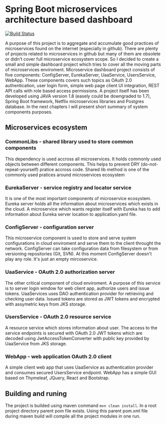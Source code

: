 
# Spring Boot microservices architecture based dashboard

[![Build Status](https://travis-ci.org/fr33land/spring-boot-microservices-architecture.svg?branch=master)](https://travis-ci.org/fr33land/spring-boot-microservices-architecture)

A purpose of this project is to aggregate and accumulate good practices of microservices found on the internet (especially in github). 
There are plenty of projects related to microservices in github but many of them are obsolete or didn't cover full microservice ecosystem scope. So I decided to create a small and simple dashboard project which tries to cover all the moving parts of microservices enviroment. Microservice dashboard project consists of five components: ConfigServer, EurekaServer, UaaService, UsersService, WebApp. These components covers such topics as OAuth 2.0 authentication, user login form, simple web page client UI integration, REST API calls with role based access permissions. A project itself has been developed using JAVA version 1.8 (easely could be downgraded to 1.7), Spring Boot framework, Netflix microservices libraries and Postgres database. In the next chapters I will present short summary of system components purposes.

## Microservices ecosystem

### CommonLibs - shared library used to store common components
This dependency is used accross all microservices. It holds commonly used objects between different components. This helps to prevent DRY (do-not-repeat-yourself) pratice accross code. Shared lib method is one of the commonly used pratices around microservices ecosystem

### EurekaServer - service registry and locator service
It is one of the most important components of microservice ecosystem. Eureka server holds all the information about microservices which exists in the cloud. A microservice which wants register itself with Eureka has to add information about Eureka server location to application.yaml file.    

### ConfigServer - configuration server
This microservice component is used to store and serve system configurations in cloud enviroment and serve them to the client throught the network. ConfigServer can take configuration data from filesystem or from versioning repositories (Git, SVN). At this moment ConfigServer doesn't play any role. It's just an empty mircoservice.

### UaaService - OAuth 2.0 authorization server
The other critical component of cloud enviroment. A purpose of this service is to server login window for web client app, authorize users and issue tokens. UaaServices uses DAO authentication provider for retrieving and checking user data. Issued tokens are stored as JWT tokens and encrypted with assymetric keys from JKS storage.     

### UsersService - OAuth 2.0 resource service
A resource service which stores information about user. The access to the service endpoints is secured with OAuth 2.0 JWT tokens which are decoded using JwtAccessTokenConverter with public key provided by UaaService from JKS storage.

### WebApp - web application OAuth 2.0 client
A simple client web app that uses UaaService as authentication provider and consumes secured UsersService endpoint. WebApp has a simple GUI based on Thymeleaf, JQuery, React and Bootstrap.

## Building and runing
The project is builded using maven command `mvn clean install`. In a root project directory parent pom file exists. Using this parent pom.xml file during maven build will compile all the project modules in one run. 
